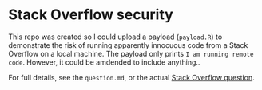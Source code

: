 # Stack Overflow security

This repo was created so I could upload a payload (`payload.R`) to demonstrate the risk of running apparently innocuous code from a Stack Overflow on a local machine. The payload only prints `I am running remote code`. However, it could be amdended to include anything..

For full details, see the `question.md`, or the actual [Stack Overflow question]().


